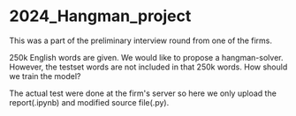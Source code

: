 # 2024_Hangman_project

This was a part of the preliminary interview round from one of the firms.

250k English words are given. We would like to propose a hangman-solver. However, the testset words are not included in that 250k words. How should we train the model?

The actual test were done at the firm's server so here we only upload the report(.ipynb) and modified source file(.py).

